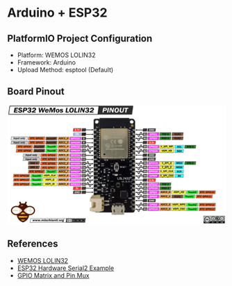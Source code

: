 # Arduino + ESP32

## PlatformIO Project Configuration

- Platform: WEMOS LOLIN32
- Framework: Arduino
- Upload Method: esptool (Default)


## Board Pinout

![](assets/esp32-lolin32.png)


## References

- [WEMOS LOLIN32](https://docs.platformio.org/en/latest/boards/espressif32/lolin32.html)
- [ESP32 Hardware Serial2 Example](https://circuits4you.com/2018/12/31/esp32-hardware-serial2-example/)
- [GPIO Matrix and Pin Mux](https://espressif-docs.readthedocs-hosted.com/projects/arduino-esp32/en/latest/tutorials/io_mux.html)